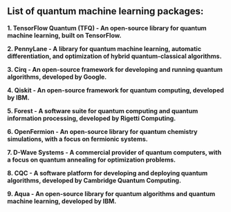 ## List of quantum machine learning packages:

<strong> 1. TensorFlow Quantum (TFQ) - An open-source library for quantum machine learning, built on TensorFlow. </strong> 

<strong> 2. PennyLane - A library for quantum machine learning, automatic differentiation, and optimization of hybrid quantum-classical algorithms. </strong>

<strong> 3. Cirq - An open-source framework for developing and running quantum algorithms, developed by Google. </strong>

<strong> 4. Qiskit - An open-source framework for quantum computing, developed by IBM. </strong>

<strong> 5. Forest - A software suite for quantum computing and quantum information processing, developed by Rigetti Computing.  </strong>

<strong> 6. OpenFermion - An open-source library for quantum chemistry simulations, with a focus on fermionic systems.  </strong>

<strong> 7. D-Wave Systems - A commercial provider of quantum computers, with a focus on quantum annealing for optimization problems.  </strong>

<strong> 8. CQC - A software platform for developing and deploying quantum algorithms, developed by Cambridge Quantum Computing.  </strong>

<strong> 9. Aqua - An open-source library for quantum algorithms and quantum machine learning, developed by IBM.  </strong>
